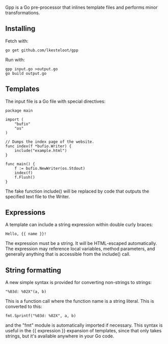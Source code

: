 Gpp is a Go pre-processor that inlines template files and performs
minor transformations.

Installing
----------

Fetch with:

    go get github.com/lkesteloot/gpp

Run with:

    gpp input.go >output.go
    go build output.go

Templates
---------

The input file is a Go file with special directives:

    package main

    import (
        "bufio"
        "os"
    )

    // Dumps the index page of the website.
    func index(f *bufio.Writer) {
        include("example.html")
    }

    func main() {
        f := bufio.NewWriter(os.Stdout)
        index(f)
        f.Flush()
    }

The fake function include() will be replaced by code that outputs the
specified text file to the Writer.

Expressions
-----------

A template can include a string expression within double curly braces:

    Hello, {{ name }}!

The expression must be a string. It will be HTML-escaped automatically. The
expression may reference local variables, method parameters, and generally
anything that is accessible from the include() call.

String formatting
-----------------

A new simple syntax is provided for converting non-strings to strings:

    "%03d: %02X"(a, b)

This is a function call where the function name is a string literal. This
is converted to this:

    fmt.Sprintf("%03d: %02X", a, b)

and the "fmt" module is automatically imported if necessary. This syntax
is useful in the {{ expression }} expansion of templates, since that only
takes strings, but it's available anywhere in your Go code.
